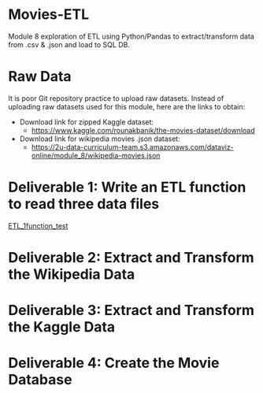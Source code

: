 # Movies-ETL
Module 8 exploration of ETL using Python/Pandas to extract/transform data from .csv &amp; .json and load to SQL DB.


# Raw Data
It is poor Git repository practice to upload raw datasets.  Instead of uploading raw datasets used for this module, here are the links to obtain:
- Download link for zipped Kaggle dataset:  
  - https://www.kaggle.com/rounakbanik/the-movies-dataset/download
- Download link for wikipedia movies .json dataset:  
  - https://2u-data-curriculum-team.s3.amazonaws.com/dataviz-online/module_8/wikipedia-movies.json
  
# Deliverable 1:  Write an ETL function to read three data files

[ETL_1function_test](/ETL_1function_test.ipynb)


# Deliverable 2: Extract and Transform the Wikipedia Data

# Deliverable 3: Extract and Transform the Kaggle Data

# Deliverable 4: Create the Movie Database
